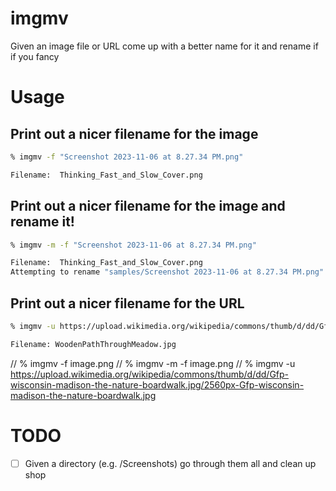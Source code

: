 # imgmv

Given an image file or URL come up with a better name for it and rename if if you fancy

# Usage

## Print out a nicer filename for the image

```bash
% imgmv -f "Screenshot 2023-11-06 at 8.27.34 PM.png"

Filename:  Thinking_Fast_and_Slow_Cover.png
```

## Print out a nicer filename for the image and rename it!

```bash
% imgmv -m -f "Screenshot 2023-11-06 at 8.27.34 PM.png"

Filename:  Thinking_Fast_and_Slow_Cover.png
Attempting to rename "samples/Screenshot 2023-11-06 at 8.27.34 PM.png" to Thinking_Fast_and_Slow_Cover.png"
```

## Print out a nicer filename for the URL

```bash
% imgmv -u https://upload.wikimedia.org/wikipedia/commons/thumb/d/dd/Gfp-wisconsin-madison-the-nature-boardwalk.jpg/2560px-Gfp-wisconsin-madison-the-nature-boardwalk.jpg

Filename: WoodenPathThroughMeadow.jpg
```

// % imgmv -f image.png
// % imgmv -m -f image.png
// % imgmv -u https://upload.wikimedia.org/wikipedia/commons/thumb/d/dd/Gfp-wisconsin-madison-the-nature-boardwalk.jpg/2560px-Gfp-wisconsin-madison-the-nature-boardwalk.jpg

# TODO

- [ ] Given a directory (e.g. /Screenshots) go through them all and clean up shop
